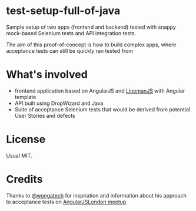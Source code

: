 # test-setup-full-of-java

Sample setup of two apps (frontend and backend) tested with snappy mock-based Selenium tests and API integration tests.

The aim of this proof-of-concept is how to build complex apps, where acceptance tests can still be quickly ran tested from 

# What's involved

* frontend application based on AngularJS and [LinemanJS](http://linemanjs.com/) with Angular template
* API built using DropWizard and Java
* Suite of acceptance Selenium tests that would be derived from potential User Stories and defects

# License

Usual MIT.

# Credits

Thanks to [@wongatech](https://twitter.com/wongatech) for inspiration and information about his approach to acceptance tests on [AngularJSLondon meetup](http://www.meetup.com/AngularJS-London)
